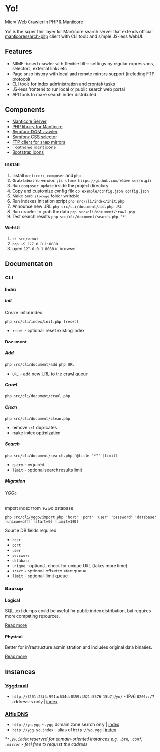 # Yo!

Micro Web Crawler in PHP & Manticore

Yo! is the super thin layer for Manticore search server that extends official [manticoresearch-php](https://github.com/manticoresoftware/manticoresearch-php) client with CLI tools and simple JS-less WebUI.

## Features

* MIME-based crawler with flexible filter settings by regular expressions, selectors, external links etc
* Page snap history with local and remote mirrors support (including FTP protocol)
* CLI tools for index administration and crontab tasks
* JS-less frontend to run local or public search web portal
* API tools to make search index distributed

## Components

* [Manticore Server](https://github.com/manticoresoftware/manticoresearch)
* [PHP library for Manticore](https://github.com/manticoresoftware/manticoresearch-php)
* [Symfony DOM crawler](https://github.com/symfony/dom-crawler)
* [Symfony CSS selector](https://github.com/symfony/css-selector)
* [FTP client for snap mirrors](https://github.com/YGGverse/ftp-php)
* [Hostname ident icons](https://github.com/dmester/jdenticon-php)
* [Bootstrap icons](https://icons.getbootstrap.com/)

### Install

1. Install `manticore`, `composer` and `php`
2. Grab latest `Yo` version `git clone https://github.com/YGGverse/Yo.git`
3. Run `composer update` inside the project directory
4. Copy and customize config file `cp example/config.json config.json`
5. Make sure `storage` folder writable
6. Run indexes initiation script `php src/cli/index/init.php`
7. Announce new URL `php src/cli/document/add.php URL`
8. Run crawler to grab the data `php src/cli/document/crawl.php`
9. Test search results `php src/cli/document/search.php '*'`

#### Web UI

1. `cd src/webui`
2. `php -S 127.0.0.1:8080`
3. open `127.0.0.1:8080` in browser

## Documentation

### CLI

#### Index

##### Init

Create initial index

```
php src/cli/index/init.php [reset]
```
* `reset` - optional, reset existing index

#### Document

##### Add

```
php src/cli/document/add.php URL
```
* `URL` - add new URL to the crawl queue

##### Crawl

```
php src/cli/document/crawl.php
```

##### Clean

```
php src/cli/document/clean.php
```

* remove `url` duplicates
* make index optimization

##### Search

```
php src/cli/document/search.php '@title "*"' [limit]
```
* `query` - required
* `limit` - optional search results limit

##### Migration

###### YGGo

Import index from YGGo database

```
php src/cli/yggo/import.php 'host' 'port' 'user' 'password' 'database' [unique=off] [start=0] [limit=100]
```

Source DB fields required:

* `host`
* `port`
* `user`
* `password`
* `database`
* `unique` - optional, check for unique URL (takes more time)
* `start` - optional, offset to start queue
* `limit` - optional, limit queue

### Backup

#### Logical

SQL text dumps could be useful for public index distribution, but requires more computing resources.

[Read more](https://manual.manticoresearch.com/Securing_and_compacting_a_table/Backup_and_restore#Backup-and-restore-with-mysqldump)

#### Physical

Better for infrastructure administration and includes original data binaries.

[Read more](https://manual.manticoresearch.com/Securing_and_compacting_a_table/Backup_and_restore#Using-manticore-backup-command-line-tool)

## Instances

### [Yggdrasil](https://github.com/yggdrasil-network)

* `http://[201:23b4:991a:634d:8359:4521:5576:15b7]/yo/` - IPv6 `0200::/7` addresses only | [index](http://[201:23b4:991a:634d:8359:4521:5576:15b7]/yo/index.sql)

### [Alfis DNS](https://github.com/Revertron/Alfis)

* `http://yo.ygg` - `.ygg` domain zone search only | [index](http://yo.ygg/index.sql)
* `http://ygg.yo.index` - alias of `http://yo.ygg` | [index](http://ygg.yo.index/index.sql)

_*`*.yo.index` reserved for domain-oriented instances e.g. `.btn`, `.conf`, `.mirror` - feel free to request the address_